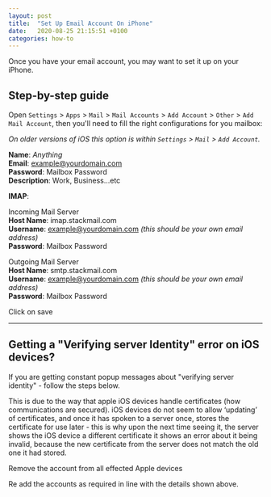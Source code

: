 ```yaml
---
layout: post
title:  "Set Up Email Account On iPhone"
date:   2020-08-25 21:15:51 +0100
categories: how-to
---
```

Once you have your email account, you may want to set it up on your iPhone.

Step-by-step guide
------------------

Open `Settings` > `Apps` > `Mail` > `Mail Accounts` > `Add Account` > `Other` > `Add Mail Account`, then you'll need to fill the right configurations for you mailbox:

*On older versions of iOS this option is within `Settings` > `Mail` > `Add Account`.*

**Name**: _Anything_  
**Email**: example@yourdomain.com  
**Password**: Mailbox Password  
**Description**: Work, Business...etc

**IMAP**:

Incoming Mail Server  
**Host Name**: imap.stackmail.com  
**Username**: example@yourdomain.com _(this should be your own email address)_  
**Password**: Mailbox Password

Outgoing Mail Server  
**Host Name**: smtp.stackmail.com  
**Username**: example@yourdomain.com _(this should be your own email address)_  
**Password**: Mailbox Password

Click on save

---

Getting a "Verifying server Identity" error on iOS devices?
-----------------------------------------------------------

If you are getting constant popup messages about "verifying server identity" - follow the steps below.

This is due to the way that apple iOS devices handle certificates (how communications are secured). iOS devices do not seem to allow ‘updating’ of certificates, and once it has spoken to a server once, stores the certificate for use later - this is why upon the next time seeing it, the server shows the iOS device a different certificate it shows an error about it being invalid, because the new certificate from the server does not match the old one it had stored.

Remove the account from all effected Apple devices

Re add the accounts as required in line with the details shown above.
